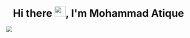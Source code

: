 <h1 align="center">Hi there <img src="https://raw.githubusercontent.com/MartinHeinz/MartinHeinz/master/wave.gif" width="30px">, I'm Mohammad Atique</h1>


<!-- <img align='right' src="./coding.gif" width="230"> -->

<img src="https://readme-typing-svg.herokuapp.com?lines=Full+Stack+Web+Developer;&center=true&width=400&height=50"></a>